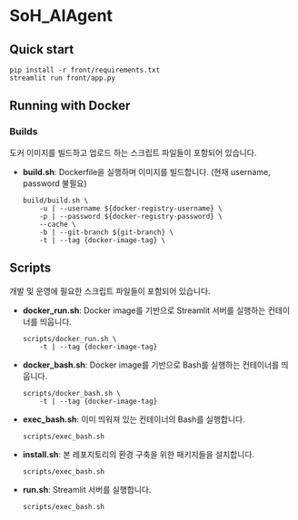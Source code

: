 # SoH_AIAgent

## Quick start
```
pip install -r front/requirements.txt
streamlit run front/app.py
```

## Running with Docker
### Builds
도커 이미지를 빌드하고 업로드 하는 스크립트 파일들이 포함되어 있습니다.

* **build.sh**: Dockerfile을 실행하며 이미지를 빌드합니다. (현재 username, password 불필요)
    ```
    build/build.sh \
        -u | --username ${docker-registry-username} \
        -p | --password ${docker-registry-password} \
        --cache \
        -b | --git-branch ${git-branch} \
        -t | --tag {docker-image-tag} \
    ```

## Scripts
개발 및 운영에 필요한 스크립트 파일들이 포함되어 있습니다.

* **docker_run.sh**: Docker image를 기반으로 Streamlit 서버를 실행하는 컨테이너를 띄웁니다.
    ```
    scripts/docker_run.sh \
        -t | --tag {docker-image-tag}
    ```

* **docker_bash.sh**: Docker image를 기반으로 Bash를 실행하는 컨테이너를 띄웁니다.
    ```
    scripts/docker_bash.sh \
        -t | --tag {docker-image-tag}
    ```

* **exec_bash.sh**: 이미 띄워져 있는 컨테이너의 Bash를 실행합니다.
    ```
    scripts/exec_bash.sh
    ```

* **install.sh**: 본 레포지토리의 환경 구축을 위한 패키지들을 설치합니다.
    ```
    scripts/exec_bash.sh
    ```

* **run.sh**: Streamlit 서버를 실행합니다.
    ```
    scripts/exec_bash.sh
    ```